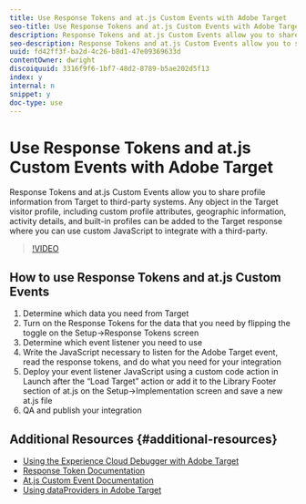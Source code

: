 ```yaml
---
title: Use Response Tokens and at.js Custom Events with Adobe Target
seo-title: Use Response Tokens and at.js Custom Events with Adobe Target
description: Response Tokens and at.js Custom Events allow you to share profile information from Target to third-party systems. Any object in the Target visitor profile, including custom profile attributes, geographic information, activity details, and built-in profiles can be added to the Target response where you can use custom JavaScript to integrate with a third-party.
seo-description: Response Tokens and at.js Custom Events allow you to share profile information from Target to third-party systems. Any object in the Target visitor profile, including custom profile attributes, geographic information, activity details, and built-in profiles can be added to the Target response where you can use custom JavaScript to integrate with a third-party.
uuid: fd42ff3f-ba2d-4c26-b8d1-47e09369633d
contentOwner: dwright
discoiquuid: 3316f9f6-1bf7-48d2-8789-b5ae202d5f13
index: y
internal: n
snippet: y
doc-type: use
---
```


# Use Response Tokens and at.js Custom Events with Adobe Target

Response Tokens and at.js Custom Events allow you to share profile information from Target to third-party systems. Any object in the Target visitor profile, including custom profile attributes, geographic information, activity details, and built-in profiles can be added to the Target response where you can use custom JavaScript to integrate with a third-party.

>[!VIDEO](https://video.tv.adobe.com/v/23253/?quality=12)

## How to use Response Tokens and at.js Custom Events

1. Determine which data you need from Target
1. Turn on the Response Tokens for the data that you need by flipping the toggle on the Setup-&gt;Response Tokens screen
1. Determine which event listener you need to use
1. Write the JavaScript necessary to listen for the Adobe Target event, read the response tokens, and do what you need for your integration
1. Deploy your event listener JavaScript using a custom code action in Launch after the “Load Target” action or add it to the Library Footer section of at.js on the Setup-&gt;Implementation screen and save a new at.js file
1. QA and publish your integration

## Additional Resources {#additional-resources}

* [Using the Experience Cloud Debugger with Adobe Target](../troubleshooting/experience-cloud-debugger-target-feature-video-use.md)
* [Response Token Documentation](https://docs.adobe.com/help/en/target/using/administer/response-tokens.html)
* [At.js Custom Event Documentation](https://docs.adobe.com/content/help/en/target/using/implement-target/client-side/functions-overview/atjs-custom-events.html)
* [Using dataProviders in Adobe Target](dataProviders-atjs-feature-video-use.md)